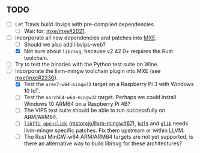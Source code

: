 ## TODO
- [ ] Let Travis build libvips with pre-compiled dependencies.
  - [ ] Wait for: [mxe/mxe#2021](https://github.com/mxe/mxe/issues/2021).
- [ ] Incorporate all new dependencies and patches into [MXE](https://github.com/mxe/mxe).
  - [ ] Should we also add libvips-web?
  - [x] Not sure about `librsvg`, because v2.42.0+ requires the Rust toolchain.
- [ ] Try to test the binaries with the Python test suite on Wine.
- [ ] Incorporate the llvm-mingw toolchain plugin into MXE (see [mxe/mxe#2330](https://github.com/mxe/mxe/issues/2330)).
  - [x] Test the `armv7-w64-mingw32` target on a Raspberry Pi 3 with Windows 10 IoT.
  - [ ] Test the `aarch64-w64-mingw32` target. Perhaps we could install Windows 10 ARM64 on a Raspberry Pi 4B?
  - [ ] The VIPS test suite should be able to run successfully on ARM/ARM64.
  - [ ] [`libffi`](build/patches/libffi-3-fixes.patch), [`openslide`](build/patches/openslide-3-fixes.patch) ([mstorsjo/llvm-mingw#67](https://github.com/mstorsjo/llvm-mingw/issues/67)), [`hdf5`](build/patches/hdf5-1-fixes.patch) and [`glib`](build/patches/glib-2-fixes.patch) needs llvm-mingw specific patches. Fix them upstream or within LLVM.
  - [ ] The Rust MinGW-w64 ARM/ARM64 targets are not yet supported, is there an alternative way to build librsvg for these architectures?
